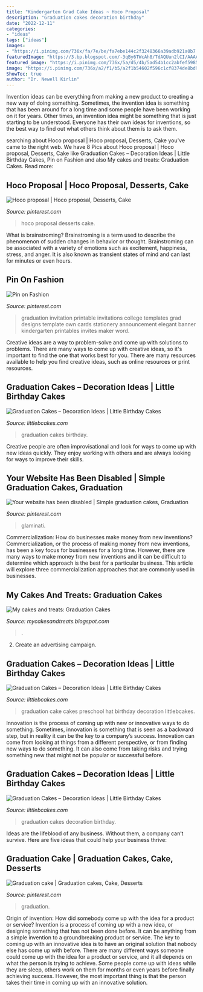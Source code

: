 ```yaml
---
title: "Kindergarten Grad Cake Ideas ~ Hoco Proposal"
description: "Graduation cakes decoration birthday"
date: "2022-12-11"
categories:
- "ideas"
tags: ["ideas"]
images:
- "https://i.pinimg.com/736x/fa/7e/be/fa7ebe144c2f3248366a39adb921a0b7.jpg"
featuredImage: "https://3.bp.blogspot.com/-3qBy6TWcAh8/TdAQUun2lCI/AAAAAAAAASo/_MCpZSnn_34/s1600/WT+Grad+cake+007.JPG"
featured_image: "https://i.pinimg.com/736x/5a/d5/4b/5ad54b1cc2abfef5985b5557b057e4d1.jpg"
image: "https://i.pinimg.com/736x/a2/f1/b5/a2f1b54602f596c1cf8374de8bd9a437.jpg"
ShowToc: true
author: "Dr. Newell Kirlin"
---
```



Invention ideas can be everything from making a new product to creating a new way of doing something. Sometimes, the invention idea is something that has been around for a long time and some people have been working on it for years. Other times, an invention idea might be something that is just starting to be understood. Everyone has their own ideas for inventions, so the best way to find out what others think about them is to ask them.

	

		
searching about Hoco proposal | Hoco proposal, Desserts, Cake you've came to the right web. We have 8 Pics about Hoco proposal | Hoco proposal, Desserts, Cake like Graduation Cakes – Decoration Ideas | Little Birthday Cakes, Pin on Fashion and also My cakes and treats: Graduation Cakes. Read more:
		
    
## Hoco Proposal | Hoco Proposal, Desserts, Cake

<img loading=lazy src="https://i.pinimg.com/736x/a2/f1/b5/a2f1b54602f596c1cf8374de8bd9a437.jpg" onerror="this.onerror=null;this.src='https://tse4.mm.bing.net/th?id=OIP.-2uNMlylm6SSkCoiPT5T7QHaJ4&amp;pid=15.1';" alt="Hoco proposal | Hoco proposal, Desserts, Cake">

_Source: pinterest.com_

>hoco proposal desserts cake. 

	

What is brainstroming?
Brainstroming is a term used to describe the phenomenon of sudden changes in behavior or thought. Brainstroming can be associated with a variety of emotions such as excitement, happiness, stress, and anger. It is also known as transient states of mind and can last for minutes or even hours.

    
## Pin On Fashion

<img loading=lazy src="https://i.pinimg.com/736x/93/0c/72/930c72a35112ebd354e7dc5e4ae73523--graduation-cards-college-graduation.jpg" onerror="this.onerror=null;this.src='https://tse2.mm.bing.net/th?id=OIP.l0SlqmpEgSg7NTBfQYtUKAHaKd&amp;pid=15.1';" alt="Pin on Fashion">

_Source: pinterest.com_

>graduation invitation printable invitations college templates grad designs template own cards stationery announcement elegant banner kindergarten printables invites maker word. 

	

Creative ideas are a way to problem-solve and come up with solutions to problems. There are many ways to come up with creative ideas, so it's important to find the one that works best for you. There are many resources available to help you find creative ideas, such as online resources or print resources.

    
## Graduation Cakes – Decoration Ideas | Little Birthday Cakes

<img loading=lazy src="http://www.littlebcakes.com/wp-content/uploads/2013/08/Pictures-of-Graduation-Cakes.jpg" onerror="this.onerror=null;this.src='https://tse4.mm.bing.net/th?id=OIP.zKpflZ6GMqu-vgpPPFGySwHaHf&amp;pid=15.1';" alt="Graduation Cakes – Decoration Ideas | Little Birthday Cakes">

_Source: littlebcakes.com_

>graduation cakes birthday. 

	

Creative people are often improvisational and look for ways to come up with new ideas quickly. They enjoy working with others and are always looking for ways to improve their skills.

    
## Your Website Has Been Disabled | Simple Graduation Cakes, Graduation

<img loading=lazy src="https://i.pinimg.com/736x/5a/d5/4b/5ad54b1cc2abfef5985b5557b057e4d1.jpg" onerror="this.onerror=null;this.src='https://tse3.mm.bing.net/th?id=OIP.pjyyttwcySaCcoTwu7g1CAHaLG&amp;pid=15.1';" alt="Your website has been disabled | Simple graduation cakes, Graduation">

_Source: pinterest.com_

>glaminati. 

	

Commercialization: How do businesses make money from new inventions?
Commercialization, or the process of making money from new inventions, has been a key focus for businesses for a long time. However, there are many ways to make money from new inventions and it can be difficult to determine which approach is the best for a particular business. This article will explore three commercialization approaches that are commonly used in businesses.

    
## My Cakes And Treats: Graduation Cakes

<img loading=lazy src="https://3.bp.blogspot.com/-3qBy6TWcAh8/TdAQUun2lCI/AAAAAAAAASo/_MCpZSnn_34/s1600/WT+Grad+cake+007.JPG" onerror="this.onerror=null;this.src='https://tse2.mm.bing.net/th?id=OIP.0YErBFXD3oopjP-dmLGRQgHaJ4&amp;pid=15.1';" alt="My cakes and treats: Graduation Cakes">

_Source: mycakesandtreats.blogspot.com_

>. 

	

2. Create an advertising campaign.

    
## Graduation Cakes – Decoration Ideas | Little Birthday Cakes

<img loading=lazy src="https://www.littlebcakes.com/wp-content/uploads/2013/08/Preschool-Graduation-Cake.jpg" onerror="this.onerror=null;this.src='https://tse2.mm.bing.net/th?id=OIP.Gc0ZoXcFtMIurGMT7G9g-AHaIF&amp;pid=15.1';" alt="Graduation Cakes – Decoration Ideas | Little Birthday Cakes">

_Source: littlebcakes.com_

>graduation cake cakes preschool hat birthday decoration littlebcakes. 

	

Innovation is the process of coming up with new or innovative ways to do something. Sometimes, innovation is something that is seen as a backward step, but in reality it can be the key to a company’s success. Innovation can come from looking at things from a different perspective, or from finding new ways to do something. It can also come from taking risks and trying something new that might not be popular or successful before.

    
## Graduation Cakes – Decoration Ideas | Little Birthday Cakes

<img loading=lazy src="http://www.littlebcakes.com/wp-content/uploads/2013/08/Graduation-Cakes-Ideas.jpg" onerror="this.onerror=null;this.src='https://tse3.mm.bing.net/th?id=OIP.UHWwwQ5LbIFXXu6DCCPjagHaHU&amp;pid=15.1';" alt="Graduation Cakes – Decoration Ideas | Little Birthday Cakes">

_Source: littlebcakes.com_

>graduation cakes decoration birthday. 

	

Ideas are the lifeblood of any business. Without them, a company can’t survive. Here are five ideas that could help your business thrive:

    
## Graduation Cake | Graduation Cakes, Cake, Desserts

<img loading=lazy src="https://i.pinimg.com/736x/fa/7e/be/fa7ebe144c2f3248366a39adb921a0b7.jpg" onerror="this.onerror=null;this.src='https://tse2.mm.bing.net/th?id=OIP.tyzty781ZBttVoSkaCqzoQHaJQ&amp;pid=15.1';" alt="Graduation cake | Graduation cakes, Cake, Desserts">

_Source: pinterest.com_

>graduation. 

	

Origin of invention: How did somebody come up with the idea for a product or service?
Invention is a process of coming up with a new idea, or designing something that has not been done before. It can be anything from a simple invention to a groundbreaking product or service. The key to coming up with an innovative idea is to have an original solution that nobody else has come up with before. There are many different ways someone could come up with the idea for a product or service, and it all depends on what the person is trying to achieve. Some people come up with ideas while they are sleep, others work on them for months or even years before finally achieving success. However, the most important thing is that the person takes their time in coming up with an innovative solution.

